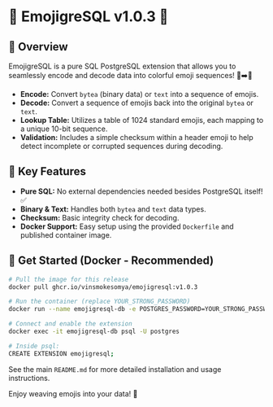 <!-- RELEASE_NOTES.md -->

# 🎉 EmojigreSQL v1.0.3 🎉


## 📜 Overview

EmojigreSQL is a pure SQL PostgreSQL extension that allows you to seamlessly encode and decode data into colorful emoji sequences! 🐘➡️💖

*   **Encode:** Convert `bytea` (binary data) or `text` into a sequence of emojis.
*   **Decode:** Convert a sequence of emojis back into the original `bytea` or `text`.
*   **Lookup Table:** Utilizes a table of 1024 standard emojis, each mapping to a unique 10-bit sequence.
*   **Validation:** Includes a simple checksum within a header emoji to help detect incomplete or corrupted sequences during decoding.

## 🚀 Key Features

*   **Pure SQL:** No external dependencies needed besides PostgreSQL itself! ✅
*   **Binary & Text:** Handles both `bytea` and `text` data types.
*   **Checksum:** Basic integrity check for decoding.
*   **Docker Support:** Easy setup using the provided `Dockerfile` and published container image.

## 🐳 Get Started (Docker - Recommended)

```bash
# Pull the image for this release
docker pull ghcr.io/vinsmokesomya/emojigresql:v1.0.3
```

```bash
# Run the container (replace YOUR_STRONG_PASSWORD)
docker run --name emojigresql-db -e POSTGRES_PASSWORD=YOUR_STRONG_PASSWORD -p 5432:5432 -d ghcr.io/vinsmokesomya/emojigresql:v1.0.3
```

```bash
# Connect and enable the extension
docker exec -it emojigresql-db psql -U postgres
```

```bash
# Inside psql:
CREATE EXTENSION emojigresql;
```

See the main `README.md` for more detailed installation and usage instructions.

Enjoy weaving emojis into your data! 🥳 